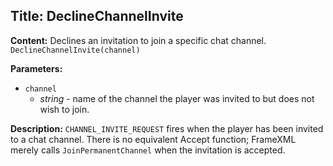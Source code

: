 ## Title: DeclineChannelInvite

**Content:**
Declines an invitation to join a specific chat channel.
`DeclineChannelInvite(channel)`

**Parameters:**
- `channel`
  - *string* - name of the channel the player was invited to but does not wish to join.

**Description:**
`CHANNEL_INVITE_REQUEST` fires when the player has been invited to a chat channel.
There is no equivalent Accept function; FrameXML merely calls `JoinPermanentChannel` when the invitation is accepted.